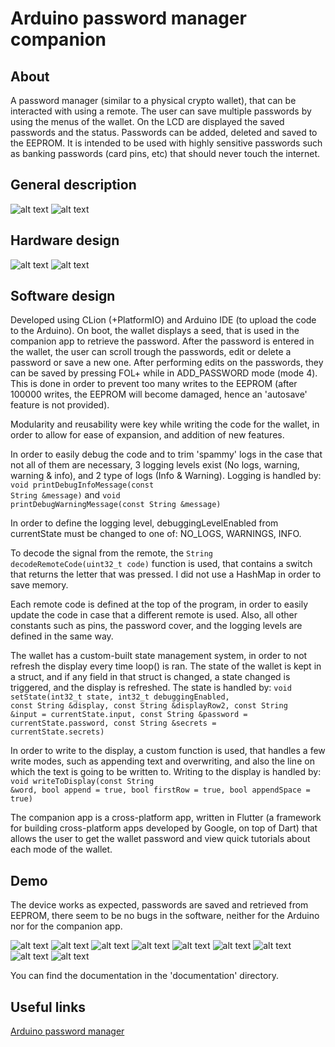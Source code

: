 # Arduino password manager companion

## About

A password manager (similar to a physical crypto wallet), that can be interacted with using a remote. The user can save multiple passwords by using the menus of the wallet. On the LCD are displayed the saved passwords and the status. Passwords can be added, deleted and saved to the EEPROM. It is intended to be used with highly sensitive passwords such as banking passwords (card pins, etc) that should never touch the internet.

## General description

![alt text](https://github.com/xrusu/ma-lab/blob/master/documentation/diagrams/software.png?raw=true)
![alt text](https://github.com/xrusu/ma-lab/blob/master/documentation/diagrams/hardware.png?raw=true)

## Hardware design

![alt text](https://github.com/xrusu/ma-lab/blob/master/documentation/diagrams/electric_schematic_visual.png?raw=true)
![alt text](https://github.com/xrusu/ma-lab/blob/master/documentation/diagrams/electric_schematic_wireframe.png?raw=true)

## Software design

Developed using CLion (+PlatformIO) and Arduino IDE (to upload the code to the Arduino). On boot, the wallet displays a seed, that is used in the companion app to retrieve the password. After the password is entered in the wallet, the user can scroll trough the passwords, edit or delete a password or save a new one. After performing edits on the passwords, they can be saved by pressing FOL+ while in ADD_PASSWORD mode (mode 4). This is done in order to prevent too many writes to the EEPROM (after
100000 writes, the EEPROM will become damaged, hence an 'autosave' feature is not provided).

Modularity and reusability were key while writing the code for the wallet, in order to allow for ease of expansion, and addition of new features.

In order to easily debug the code and to trim 'spammy' logs in the case that not all of them are necessary, 3 logging levels exist (No logs, warning, warning & info), and 2 type of logs (Info & Warning). Logging is handled by:
<code>void printDebugInfoMessage(const String &message)</code>
and
<code>void printDebugWarningMessage(const String &message)</code>

In order to define the logging level, debuggingLevelEnabled from currentState must be changed to one of: NO_LOGS, WARNINGS, INFO.

To decode the signal from the remote, the <code>String decodeRemoteCode(uint32_t code)</code> function is used, that contains a switch that returns the letter that was pressed. I did not use a HashMap in order to save memory.

Each remote code is defined at the top of the program, in order to easily update the code in case that a different remote is used. Also, all other constants such as pins, the password cover, and the logging levels are defined in the same way.

The wallet has a custom-built state management system, in order to not refresh the display every time loop() is ran. The state of the wallet is kept in a struct, and if any field in that struct is changed, a state changed is triggered, and the display is refreshed. The state is handled by:
<code>void setState(int32_t state, int32_t debuggingEnabled, const String &display, const String &displayRow2, const String &input = currentState.input, const String &password = currentState.password, const String &secrets = currentState.secrets)</code>

In order to write to the display, a custom function is used, that handles a few write modes, such as appending text and overwriting, and also the line on which the text is going to be written to. Writing to the display is handled by:
<code>void writeToDisplay(const String &word, bool append = true, bool firstRow = true, bool appendSpace = true)</code>

The companion app is a cross-platform app, written in Flutter (a framework for building cross-platform apps developed by Google, on top of Dart) that allows the user to get the wallet password and view quick tutorials about each mode of the wallet.

## Demo

The device works as expected, passwords are saved and retrieved from EEPROM, there seem to be no bugs in the software, neither for the Arduino nor for the companion app.

![alt text](https://github.com/xrusu/ma-lab/blob/master/documentation/demo/10.jpg?raw=true)
![alt text](https://github.com/xrusu/ma-lab/blob/master/documentation/demo/9.jpg?raw=true)
![alt text](https://github.com/xrusu/ma-lab/blob/master/documentation/demo/8.jpg?raw=true)
![alt text](https://github.com/xrusu/ma-lab/blob/master/documentation/demo/7.jpg?raw=true)
![alt text](https://github.com/xrusu/ma-lab/blob/master/documentation/demo/6.jpg?raw=true)
![alt text](https://github.com/xrusu/ma-lab/blob/master/documentation/demo/5.jpg?raw=true)
![alt text](https://github.com/xrusu/ma-lab/blob/master/documentation/demo/4.jpg?raw=true)
![alt text](https://github.com/xrusu/ma-lab/blob/master/documentation/demo/3.jpg?raw=true)
![alt text](https://github.com/xrusu/ma-lab/blob/master/documentation/demo/2.jpg?raw=true)

You can find the documentation in the 'documentation' directory.

## Useful links

[Arduino password manager](https://github.com/xrusu/ma-lab)